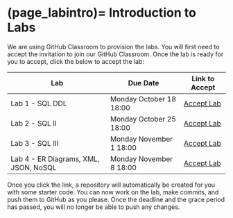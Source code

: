 (page_labintro)=
Introduction to Labs
=======================

We are using GitHub Classroom to provision the labs. 
You will first need to accept the invitation to join our GitHub Classroom.
Once the lab is ready for you to accept, click the below to accept the lab:

| Lab                                   | Due Date                 | Link to Accept                                        |
|---------------------------------------|--------------------------|-------------------------------------------------------|
| Lab 1 - SQL DDL                       | Monday October 18 18:00  | [Accept Lab](https://classroom.github.com/a/crEkyUCJ) |
| Lab 2 - SQL II                        | Monday October 25 18:00  | [Accept Lab]()                                        |
| Lab 3 - SQL III                       | Monday November 1 18:00  | [Accept Lab]()                                        |
| Lab 4 - ER Diagrams, XML, JSON, NoSQL | Monday November 8  18:00 | [Accept Lab]()                                        |

Once you click the link, a repository will automatically be created for you with some starter code.
You can now work on the lab, make commits, and push them to GitHub as you please. 
Once the deadline and the grace period has passed, you will no longer be able to push any changes.